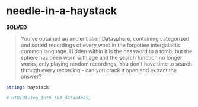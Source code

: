 # needle-in-a-haystack

**SOLVED**

> You've obtained an ancient alien Datasphere, containing categorized and sorted recordings of every word in the forgotten intergalactic common language. 
> Hidden within it is the password to a tomb, but the sphere has been worn with age and the search function no longer works, only playing random recordings. 
> You don't have time to search through every recording - can you crack it open and extract the answer?

```sh
strings haystack

# HTB{d1v1ng_1nt0_th3_d4tab4nk5}
```